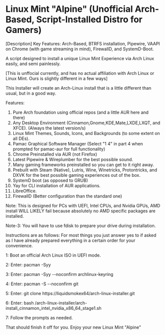 # Linux Mint "Alpine" (Unofficial Arch-Based, Script-Installed Distro for Gamers)
[Description]
Key Features: Arch-Based, BTRFS installation, Pipewire, VAAPI on Chrome (with game streaming in mind), FirewallD, and SystemD-Boot.

A script designed to install a unique Linux Mint Experience via Arch Linux easily, and semi painlessly.

[This is unffocial currently, and has no actual affiliation with Arch Linux or Linux Mint. Ours is slightly different in a few ways]

This Installer will create an Arch-Linux install that is a little different than usual, but in a good way.

Features: 
1. Pure Arch foundation using official repos (and a little AUR here and there)
2. Any Desktop Environment (Cinnamon,Gnome,KDE,Mate,LXDE,LXQT, and XFCE). (Always the latest version/s)
4. Linux Mint Themes, Sounds, Icons, and Backgrounds (to some extent on all DEs).
5. Pamac Graphical Software Manager (Select "1 4" in part 4 when prompted for pamac-aur for full functionality)
6. Chrome Preinstalled via AUR (not Firefox)
8. Latest Pipewire & Wireplumber for the best possible sound.
9. Many gaming frameworks preinstalled so you can get to it right away.
10. Prebuilt with Steam (Native), Lutris, Wine, Winetricks, Protontricks, and DXVK for the best possible gaming experiences out of the box.
11. SystemD boot (as opposed to GRUB)
12. Yay for CLI installation of AUR applications.
13. LibreOffice.
14. FirewallD (Better configuration than the standard one)

Note: This is designed for PCs with UEFI, Intel CPUs, and Nvidia GPUs, AMD install WILL LIKELY fail because absolutely no AMD specific packages are installed.

Note-3: You will have to use fdisk to prepare your drive during installation.

Instructions are as follows: For most things you just answer yes to if asked as I have already prepared everything in a certain order for your convenience.

1: Boot an official Arch Linux ISO in UEFI mode.

2: Enter: pacman -Syy

3: Enter: pacman -Syy --noconfirm archlinux-keyring

4: Enter: pacman -S --noconfirm git

5: Enter: git clone https://liquidsmokex64/arch-linux-installer.git

6: Enter: bash /arch-linux-installer/arch-install_cinnamon_intel_nvidia_x86_64_stage1.sh

7: Follow the prompts as needed.

That should finish it off for you. Enjoy your new Linux Mint "Alpine"
